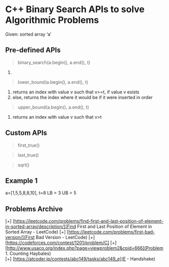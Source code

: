 # C++ Binary Search APIs to solve Algorithmic Problems

Given: sorted array ‘a’

## Pre-defined APIs

> binary_search(a.begin(), a.end(), t)
1. 

> lower_bound(a.begin(), a.end(), t)
1. returns an index with value v such that v>=t, if value v exists
2. else, returns the index where it would be if it were inserted in order

> upper_bound(a.begin(), a.end(), t) 
1. returns an index with value v such that v>t

## Custom APIs

> first_true()

> last_true()

> sqrt()

## Example 1
a=[1,5,5,8,8,10], t=8
LB = 3
UB = 5

## Problems Archive
[+] [https://leetcode.com/problems/find-first-and-last-position-of-element-in-sorted-array/description/](Find First and Last Position of Element in Sorted Array - LeetCode)
[+] [https://leetcode.com/problems/first-bad-version/](First Bad Version - LeetCode)
[+] [https://codeforces.com/contest/1201/problem/C]
[+] [http://www.usaco.org/index.php?page=viewproblem2&cpid=666](Problem 1. Counting Haybales)	
[+] [https://atcoder.jp/contests/abc149/tasks/abc149_e](E - Handshake)	



